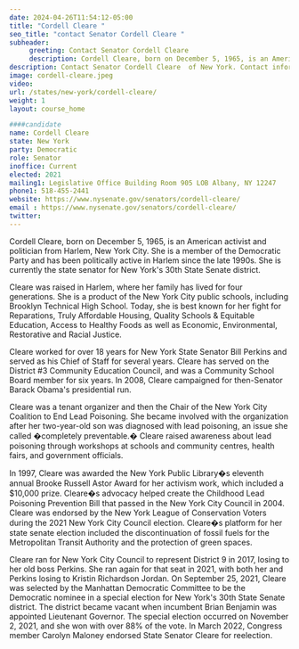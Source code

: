 ```yaml
---
date: 2024-04-26T11:54:12-05:00
title: "Cordell Cleare "
seo_title: "contact Senator Cordell Cleare "
subheader:
     greeting: Contact Senator Cordell Cleare 
     description: Cordell Cleare, born on December 5, 1965, is an American activist and politician from Harlem, New York City. She is a member of the Democratic Party and has been politically active in Harlem since the late 1990s. She is currently the state senator for New York's 30th State Senate district.
description: Contact Senator Cordell Cleare  of New York. Contact information for Cordell Cleare  includes email address, phone number, and mailing address.
image: cordell-cleare.jpeg
video:
url: /states/new-york/cordell-cleare/
weight: 1
layout: course_home

####candidate
name: Cordell Cleare 
state: New York
party: Democratic
role: Senator
inoffice: Current
elected: 2021
mailing1: Legislative Office Building Room 905 LOB Albany, NY 12247
phone1: 518-455-2441
website: https://www.nysenate.gov/senators/cordell-cleare/
email : https://www.nysenate.gov/senators/cordell-cleare/
twitter: 
---
```

Cordell Cleare, born on December 5, 1965, is an American activist and politician from Harlem, New York City. She is a member of the Democratic Party and has been politically active in Harlem since the late 1990s. She is currently the state senator for New York's 30th State Senate district.

Cleare was raised in Harlem, where her family has lived for four generations. She is a product of the New York City public schools, including Brooklyn Technical High School. Today, she is best known for her fight for Reparations, Truly Affordable Housing, Quality Schools & Equitable Education, Access to Healthy Foods as well as Economic, Environmental, Restorative and Racial Justice.

Cleare worked for over 18 years for New York State Senator Bill Perkins and served as his Chief of Staff for several years. Cleare has served on the District #3 Community Education Council, and was a Community School Board member for six years. In 2008, Cleare campaigned for then-Senator Barack Obama's presidential run.

Cleare was a tenant organizer and then the Chair of the New York City Coalition to End Lead Poisoning. She became involved with the organization after her two-year-old son was diagnosed with lead poisoning, an issue she called �completely preventable.� Cleare raised awareness about lead poisoning through workshops at schools and community centres, health fairs, and government officials.

In 1997, Cleare was awarded the New York Public Library�s eleventh annual Brooke Russell Astor Award for her activism work, which included a $10,000 prize. Cleare�s advocacy helped create the Childhood Lead Poisoning Prevention Bill that passed in the New York City Council in 2004. Cleare was endorsed by the New York League of Conservation Voters during the 2021 New York City Council election. Cleare�s platform for her state senate election included the discontinuation of fossil fuels for the Metropolitan Transit Authority and the protection of green spaces.

Cleare ran for New York City Council to represent District 9 in 2017, losing to her old boss Perkins. She ran again for that seat in 2021, with both her and Perkins losing to Kristin Richardson Jordan. On September 25, 2021, Cleare was selected by the Manhattan Democratic Committee to be the Democratic nominee in a special election for New York's 30th State Senate district. The district became vacant when incumbent Brian Benjamin was appointed Lieutenant Governor. The special election occurred on November 2, 2021, and she won with over 88% of the vote. In March 2022, Congress member Carolyn Maloney endorsed State Senator Cleare for reelection.

